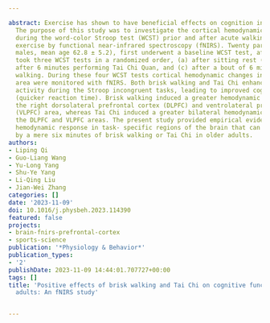 ---
abstract: Exercise has shown to have beneficial effects on cognition in older adults.
  The purpose of this study was to investigate the cortical hemodynamic responses
  during the word-color Stroop test (WCST) prior and after acute walking and Tai Chi
  exercise by functional near-infrared spectroscopy (fNIRS). Twenty participants (9
  males, mean age 62.8 ± 5.2), first underwent a baseline WCST test, after which they
  took three WCST tests in a randomized order, (a) after sitting rest (control), (b)
  after 6 minutes performing Tai Chi Quan, and (c) after a bout of 6 minutes brisk
  walking. During these four WCST tests cortical hemodynamic changes in the prefrontal
  area were monitored with fNIRS. Both brisk walking and Tai Chi enhanced hemodynamic
  activity during the Stroop incongruent tasks, leading to improved cognitive performance
  (quicker reaction time). Brisk walking induced a greater hemodynamic activity in
  the right dorsolateral prefrontal cortex (DLPFC) and ventrolateral prefrontal cortex
  (VLPFC) area, whereas Tai Chi induced a greater bilateral hemodynamic activity in
  the DLPFC and VLPFC areas. The present study provided empirical evidence of enhanced
  hemodynamic response in task- specific regions of the brain that can be achieved
  by a mere six minutes of brisk walking or Tai Chi in older adults.
authors:
- Liping Qi
- Guo-Liang Wang
- Yu-Long Yang
- Shu-Ye Yang
- Li-Qing Liu
- Jian-Wei Zhang
categories: []
date: '2023-11-09'
doi: 10.1016/j.physbeh.2023.114390
featured: false
projects:
- brain-fnirs-prefrontal-cortex
- sports-science
publication: '*Physiology & Behavior*'
publication_types:
- '2'
publishDate: 2023-11-09 14:44:01.707727+00:00
tags: []
title: 'Positive effects of brisk walking and Tai Chi on cognitive function in older
  adults: An fNIRS study'

---
